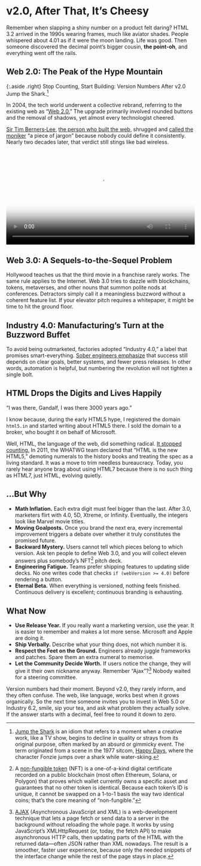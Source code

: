 # v2.0, After That, It’s Cheesy

Remember when slapping a shiny number on a product felt daring? HTML 3.2 arrived in the 1990s wearing frames, much like aviator shades. People whispered about 4.01 as if it were the moon landing. Life was good. Then someone discovered the decimal point’s bigger cousin, **the point‑oh**, and everything went off the rails.

## Web 2.0: The Peak of the Hype Mountain

{:.aside .right}
Stop Counting, Start Building: Version Numbers After v2.0 Jump the Shark.[^JumpShark]

In 2004, the tech world underwent a collective rebrand, referring to the existing web as “[Web 2.0.](https://en.wikipedia.org/wiki/Web_2.0)” The upgrade primarily involved rounded buttons and the removal of shadows, yet almost every technologist cheered.

[Sir Tim Berners‑Lee](https://en.wikipedia.org/wiki/Tim_Berners-Lee), [the person who built the web](/2021/world-wide-web-30-years/), shrugged and [called the moniker](https://blog.scienceandmediamuseum.org.uk/what-is-web-2-0/) “a piece of jargon” because nobody could define it consistently. Nearly two decades later, that verdict still stings like bad wireless.

[//]: https://www.youtube.com/watch?v=Pp1om8ZxcWc

<video width="100%" height="auto" poster="/static/2025/amara-stop-screenshoting-my-non-fungible-tokens.webp" preload="metadata" controls>
  <source src="/static/2025/amara-stop-screenshoting-my-non-fungible-tokens.mp4" type="video/mp4">
  <source src="/static/2025/amara-stop-screenshoting-my-non-fungible-tokens.webm" type="video/webm">
  [Video Format - Non-Supported Browser]
</video>

## Web 3.0: A Sequels‑to‑the‑Sequel Problem

Hollywood teaches us that the third movie in a franchise rarely works. The same rule applies to the Internet. Web 3.0 tries to dazzle with blockchains, tokens, metaverses, and other nouns that summon polite nods at conferences. Detractors simply call it a meaningless buzzword without a coherent feature list. If your elevator pitch requires a whitepaper, it might be time to hit the ground floor.

## Industry 4.0: Manufacturing’s Turn at the Buzzword Buffet

To avoid being outmarketed, factories adopted “Industry 4.0,” a label that promises smart-everything. [Sober engineers emphasize](https://blog.isa.org/industry-4.0-focus-on-results-not-industry-spin-and-buzzwords) that success still depends on clear goals, better systems, and fewer press releases. In other words, automation is helpful, but numbering the revolution will not tighten a single bolt.

## HTML Drops the Digits and Lives Happily

“I was there, Gandalf, I was there 3000 years ago.”

I know because, during the early HTML5 hype, I registered the domain `html5.in` and started writing about HTML5 there. I sold the domain to a broker, who bought it on behalf of Microsoft.

Well, HTML, the language of the web, did something radical. [It stopped counting.](https://html5doctor.com/html5-living-standard/) In 2011, the WHATWG team declared that “HTML is the new HTML5,” demoting numerals to the history books and treating the spec as a living standard. It was a move to trim needless bureaucracy. Today, you rarely hear anyone brag about using HTML7 because there is no such thing as HTML7, just HTML, evolving quietly.

## …But Why

- **Math Inflation.** Each extra digit must feel bigger than the last. After 3.0, marketers flirt with 4.0, 5D, Xtreme, or Infinity. Eventually, the integers look like Marvel movie titles.
- **Moving Goalposts.** Once you brand the next era, every incremental improvement triggers a debate over whether it truly constitutes the promised future.
- **Backward Mystery.** Users cannot tell which pieces belong to which version. Ask ten people to define Web 3.0, and you will collect eleven answers plus somebody’s NFT[^NFT] pitch deck.
- **Engineering Fatigue.** Teams prefer shipping features to updating slide decks. No one writes code that checks `if (webVersion >= 4.0)` before rendering a button.
- **Eternal Beta.** When everything is versioned, nothing feels finished. Continuous delivery is excellent; continuous branding is exhausting.

## What Now

- **Use Release Year.** If you really want a marketing version, use the year. It is easier to remember and makes a lot more sense. Microsoft and Apple are doing it.
- **Ship Verbally.** Describe what your thing does, not which number it is.
- **Respect the Feet on the Ground.** Engineers already juggle frameworks and patches. Spare them an extra numeral to memorise.
- **Let the Community Decide Worth.** If users notice the change, they will give it their own nickname anyway. Remember “Ajax”?[^Ajax] Nobody waited for a steering committee.

Version numbers had their moment. Beyond v2.0, they rarely inform, and they often confuse. The web, like language, works best when it grows organically. So the next time someone invites you to invest in Web 5.0 or Industry 6.2, smile, sip your tea, and ask what problem they actually solve. If the answer starts with a decimal, feel free to round it down to zero.

[^JumpShark]: [Jump the Shark](https://en.wikipedia.org/wiki/Jumping_the_shark) is an idiom that refers to a moment when a creative work, like a TV show, begins to decline in quality or strays from its original purpose, often marked by an absurd or gimmicky event. The term originated from a scene in the 1977 sitcom, [Happy Days](https://en.wikipedia.org/wiki/Happy_Days), where the character Fonzie jumps over a shark while water-skiing.

[^NFT]: A [non-fungible token](https://en.wikipedia.org/wiki/Non-fungible_token) (NFT) is a one-of-a-kind digital certificate recorded on a public blockchain (most often Ethereum, Solana, or Polygon) that proves which wallet currently owns a specific asset and guarantees that no other token is identical. Because each token’s ID is unique, it cannot be swapped on a 1-to-1 basis the way two identical coins; that’s the core meaning of “non-fungible.”

[^Ajax]: [AJAX](https://en.wikipedia.org/wiki/Ajax_(programming)) (Asynchronous JavaScript and XML) is a web-development technique that lets a page fetch or send data to a server in the background without reloading the whole page. It works by using JavaScript’s XMLHttpRequest (or, today, the fetch API) to make asynchronous HTTP calls, then updating parts of the HTML with the returned data—often JSON rather than XML nowadays. The result is a smoother, faster user experience, because only the needed snippets of the interface change while the rest of the page stays in place.